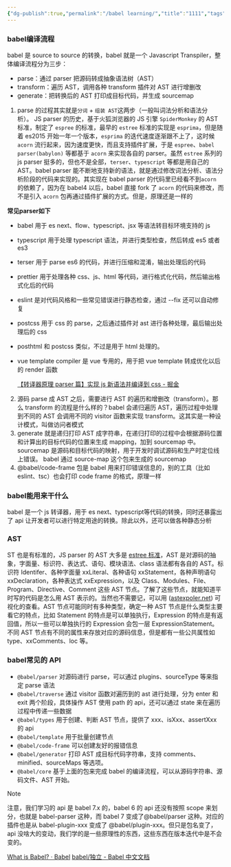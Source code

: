 ```yaml
---
{"dg-publish":true,"permalink":"/babel learning/","title":"1111","tags":["code"],"date":"2024-10-31"}
---
```


### babel编译流程

babel 是 source to source 的转换，babel 就是一个 Javascript Transpiler，整体编译流程分为三步：
- parse：通过 parser 把源码转成抽象语法树（AST）
- transform：遍历 AST，调用各种 transform 插件对 AST 进行增删改
- generate：把转换后的 AST 打印成目标代码，并生成 sourcemap

1.  parse 的过程其实就是`分词` + `组装 AST`这两步（一般叫词法分析和语法分析）。 JS  parser 的历史，基于火狐浏览器的 JS 引擎 `SpiderMonkey` 的 AST 标准，制定了 `espree` 的标准，最早的 `estree` 标准的实现是 `esprima`，但是随着 es2015 开始一年一个版本，`esprima` 的迭代速度逐渐跟不上了，这时候 `acorn` 流行起来，因为速度更快，而且支持插件扩展，于是 `espree`、`babel parser(babylon)` 等都基于 `acorn` 来实现各自的 parser。虽然 `estree` 系列的 js parser 挺多的，但也不是全部，`terser`、`typescript` 等都是用自己的 AST。babel parser 能不断地支持新的语法，就是通过修改词法分析、语法分析阶段的代码来实现的。其实现在 babel parser 的代码里已经看不到`acorn` 的依赖了，因为在 babel4 以后，babel 直接 fork 了 `acorn` 的代码来修改，而不是引入 `acorn` 包再通过插件扩展的方式。但是，原理还是一样的

**常见parser如下**
- babel 用于 es next、flow、typescript、jsx 等语法转目标环境支持的 js
- typescript 用于处理 typescript 语法，并进行类型检查，然后转成 es5 或者 es3
- terser 用于 parse es6 的代码，并进行压缩和混淆，输出处理后的代码
- prettier 用于处理各种 css、js、html 等代码，进行格式化代码，然后输出格式化后的代码
- eslint 是对代码风格和一些常见错误进行静态检查，通过 --fix 还可以自动修复
- postcss 用于 css 的 parse，之后通过插件对 ast 进行各种处理，最后输出处理后的 css
- posthtml 和 postcss 类似，不过是用于 html 处理的。
- vue template compiler 是 vue 专用的，用于把 vue template 转成优化以后的 render 函数

  [【转译器原理 parser 篇】实现 js 新语法并编译到 css - 掘金](https://juejin.cn/post/6959502530745204772)
2. 源码 parse 成 AST 之后，需要进行 AST 的遍历和增删改（transform）。那么 transform 的流程是什么样的？babel 会递归遍历 AST，遍历过程中处理到不同的 AST 会调用不同的 visitor 函数来实现 transform。这其实是一种设计模式，叫做访问者模式
3.  generate 就是递归打印 AST 成字符串，在递归打印的过程中会根据源码位置和计算出的目标代码的位置来生成 mapping，加到 sourcemap 中。 sourcemap 是源码和目标代码的映射，用于开发时调试源码和生产时定位线上错误。 babel 通过 source-map 这个包来生成的 sourcemap
4. @babel/code-frame 包是 babel 用来打印错误信息的，别的工具（比如 eslint、tsc）也会打印 code frame 的格式，原理一样



### babel能用来干什么
babel 是一个 js 转译器，用于 es next、typescript等代码的转换，同时还暴露出了 api 让开发者可以进行特定用途的转换。除此以外，还可以做各种静态分析
### AST
ST 也是有标准的，JS parser 的 AST 大多是 [estree 标准](https://link.juejin.cn/?target=https%3A%2F%2Fgithub.com%2Festree%2Festree "https://github.com/estree/estree")，AST 是对源码的抽象，字面量、标识符、表达式、语句、模块语法、class 语法都有各自的 AST。标识符 Identifer、各种字面量 xxLiteral、各种语句 xxStatement，各种声明语句 xxDeclaration，各种表达式 xxExpression，以及 Class、Modules、File、Program、Directive、Comment 这些 AST 节点。了解了这些节点，就能知道平时写的代码是怎么用 AST 表示的。当然也不需要记，可以用 ([astexpoler.net](https://link.juejin.cn/?target=https%3A%2F%2Fastexplorer.net%2F "https://astexplorer.net/")) 可视化的查看。AST 节点可能同时有多种类型，确定一种 AST 节点是什么类型主要看它的特点，比如 Statement 的特点是可以单独执行，Expression 的特点是有返回值，所以一些可以单独执行的 Expression 会包一层 ExpressionStatement。不同 AST 节点有不同的属性来存放对应的源码信息，但是都有一些公共属性如 type、xxComments、loc 等。


### babel常见的 API
- `@babel/parser` 对源码进行 parse，可以通过 plugins、sourceType 等来指定 parse 语法
- `@babel/traverse` 通过 visitor 函数对遍历到的 ast 进行处理，分为 enter 和 exit 两个阶段，具体操作 AST 使用 path 的 api，还可以通过 state 来在遍历过程中传递一些数据
- `@babel/types` 用于创建、判断 AST 节点，提供了 xxx、isXxx、assertXxx 的 api
- `@babel/template` 用于批量创建节点
- `@babel/code-frame` 可以创建友好的报错信息
- `@babel/generator` 打印 AST 成目标代码字符串，支持 comments、minified、sourceMaps 等选项。
- `@babel/core` 基于上面的包来完成 babel 的编译流程，可以从源码字符串、源码文件、AST 开始。

> [!NOTE]
> 注意，我们学习的 api 是 babel 7.x 的，babel 6 的 api 还没有按照 scope 来划分，也就是 babel-parser 这种，而 babel 7 变成了@babel/parser 这种。对应的插件也是从 babel-plugin-xxx 变成了 @babel/plugin-xxx。但只是包名变了，api 没啥大的变动，我们学的是一些原理性的东西，这些东西在版本迭代中是不会变的。
> 












[What is Babel? · Babel](https://babeljs.io/docs/)
[babel/独立 - Babel 中文文档](https://www.babelrc.cn/docs/babel-standalone.html)




